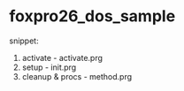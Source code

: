 # foxpro26_dos_sample

snippet:
1) activate - activate.prg
2) setup - init.prg
3) cleanup & procs - method.prg
